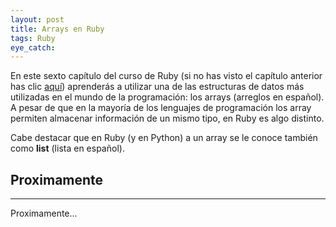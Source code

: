 ```yaml
---
layout: post
title: Arrays en Ruby
tags: Ruby
eye_catch:
---
```


En este sexto capítulo del curso de Ruby (si no has visto el capítulo anterior has clic [aquí](https://nisoto.github.io/2017/08/10/entrada-y-salida-ruby/)) aprenderás a utilizar una de las estructuras de datos más utilizadas en el mundo de la programación: los arrays (arreglos en español). A pesar de que en la mayoría de los lenguajes de programación los array permiten almacenar información de un mismo tipo, en Ruby es algo distinto.

Cabe destacar que en Ruby (y en Python) a un array se le conoce también como **list** (lista en español).

<!--more-->

## Proximamente
---------------

Proximamente...
